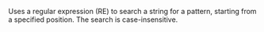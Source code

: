 Uses a regular expression (RE) to search a string for a pattern,
         starting from a specified position. The search is
         case-insensitive.